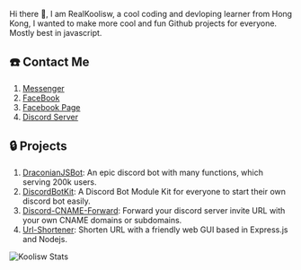 Hi there 👋, I am RealKoolisw, a cool coding and devloping learner from Hong Kong, I wanted to make more cool and fun Github projects for everyone. Mostly best in javascript.

## :telephone: Contact Me

1. [Messenger](https://m.me/realkoolisw)
2. [FaceBook](https://www.facebook.com/realkoolisw)
3. [Facebook Page](https://www.facebook.com/koolisw/)
4. [Discord Server](https://discord.koolisw.tk/)

## :lock: Projects

1. [DraconianJSBot](https://github.com/RealKoolisw/DraconianJSBot): An epic discord bot with many functions, which serving 200k users.
2. [DiscordBotKit](https://github.com/RealKoolisw/DiscordBotKit): A Discord Bot Module Kit for everyone to start their own discord bot easily.
3. [Discord-CNAME-Forward](https://github.com/RealKoolisw/discord-server-forward-url): Forward your discord server invite URL with your own CNAME domains or subdomains.
4. [Url-Shortener](https://github.com/RealKoolisw/shortenurl-web): Shorten URL with a friendly web GUI based in Express.js and Nodejs.

![Koolisw Stats](https://github-status-mczgjv1g6-koolisw.vercel.app/api?username=realkoolisw&bg_color=30,e96443,904e95&title_color=fff&text_color=fff)

<!--
**RealKoolisw/RealKoolisw** is a ✨ _special_ ✨ repository because its `README.md` (this file) appears on your GitHub profile.

Here are some ideas to get you started:

- 🔭 I’m currently working on ...
- 🌱 I’m currently learning ...
- 👯 I’m looking to collaborate on ...
- 🤔 I’m looking for help with ...
- 💬 Ask me about ...
- 📫 How to reach me: ...
- 😄 Pronouns: ...
- ⚡ Fun fact: ...
-->

